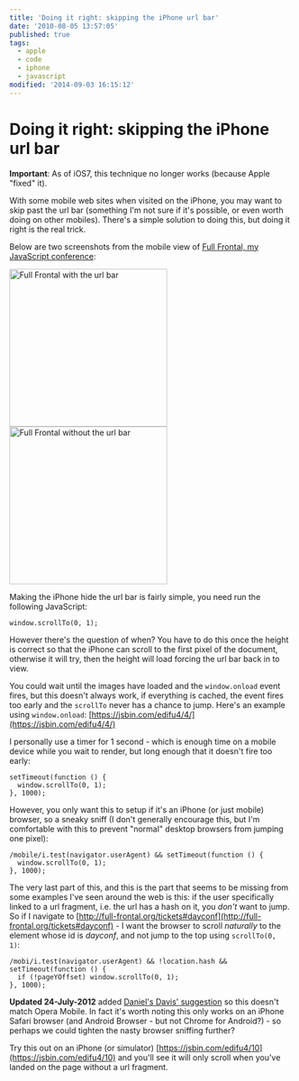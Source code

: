 ```yaml
---
title: 'Doing it right: skipping the iPhone url bar'
date: '2010-08-05 13:57:05'
published: true
tags:
  - apple
  - code
  - iphone
  - javascript
modified: '2014-09-03 16:15:12'
---
```

# Doing it right: skipping the iPhone url bar

**Important**: As of iOS7, this technique no longer works (because Apple "fixed" it).

With some mobile web sites when visited on the iPhone, you may want to skip past the url bar (something I'm not sure if it's possible, or even worth doing on other mobiles). There's a simple solution to doing this, but doing it right is the real trick.

<!--more-->

Below are two screenshots from the mobile view of [Full Frontal, my JavaScript conference](http://full-frontal.org):

<img width="280" style="margin-right: 20px;" src="/images/ff-with-bar.png" alt="Full Frontal with the url bar" /><img  width="280" src="/images/ff-without-bar.png" alt="Full Frontal without the url bar" />

Making the iPhone hide the url bar is fairly simple, you need run the following JavaScript:

<pre><code>window.scrollTo(0, 1);</code></pre>

However there's the question of when? You have to do this once the height is correct so that the iPhone can scroll to the first pixel of the document, otherwise it will try, then the height will load forcing the url bar back in to view.

You could wait until the images have loaded and the <code>window.onload</code> event fires, but this doesn't always work, if everything is cached, the event fires too early and the <code>scrollTo</code> never has a chance to jump. Here's an example using <code>window.onload</code>: [https://jsbin.com/edifu4/4/](https://jsbin.com/edifu4/4/)

I personally use a timer for 1 second - which is enough time on a mobile device while you wait to render, but long enough that it doesn't fire too early:

<pre><code>setTimeout(function () {
  window.scrollTo(0, 1);
}, 1000);</code></pre>

However, you only want this to setup if it's an iPhone (or just mobile) browser, so a sneaky sniff (I don't generally encourage this, but I'm comfortable with this to prevent "normal" desktop browsers from jumping one pixel):

<pre><code>/mobile/i.test(navigator.userAgent) && setTimeout(function () {
  window.scrollTo(0, 1);
}, 1000);</code></pre>

The very last part of this, and this is the part that seems to be missing from some examples I've seen around the web is this: if the user specifically linked to a url fragment, i.e. the url has a hash on it, you *don't* want to jump. So if I navigate to [http://full-frontal.org/tickets#dayconf](http://full-frontal.org/tickets#dayconf) - I want the browser to scroll *naturally* to the element whose id is *dayconf*, and not jump to the top using <code>scrollTo(0, 1)</code>:

<pre><code>/mobi/i.test(navigator.userAgent) && !location.hash && setTimeout(function () {
  if (!pageYOffset) window.scrollTo(0, 1);
}, 1000);</code></pre>

<div class="update"><strong>Updated 24-July-2012</strong> added <a href="#comment-360208">Daniel's Davis' suggestion</a> so this doesn't match Opera Mobile. In fact it's worth noting this only works on an iPhone Safari browser (and Android Browser - but not Chrome for Android?) - so perhaps we could tighten the nasty browser sniffing further?</div>

Try this out on an iPhone (or simulator) [https://jsbin.com/edifu4/10](https://jsbin.com/edifu4/10) and you'll see it will only scroll when you've landed on the page without a url fragment.
